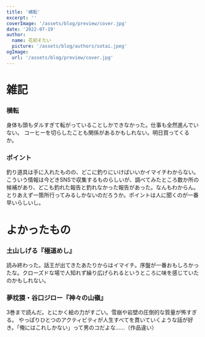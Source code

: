 ```yaml
---
title: '横転'
excerpt: ''
coverImage: '/assets/blog/preview/cover.jpg'
date: '2022-07-19'
author:
  name: 花初そたい
  picture: '/assets/blog/authors/sotai.jpeg'
ogImage:
  url: '/assets/blog/preview/cover.jpg'
---
```

# 雑記

### 横転
身体も頭もダルすぎて転がっていることしかできなかった。仕事も全然進んでいない。
コーヒーを切らしたことも関係があるかもしれない。明日買ってくるか。

### ポイント
釣り道具は手に入れたものの、どこに釣りにいけばいいかイマイチわからない。こういう情報は今どきSNSで収集するものらしいが、調べてみたところ数か所の候補があり、どこも釣れた報告と釣れなかった報告があった。なんもわからん。
とりあえず一箇所行ってみるしかないのだろうか。ポイントは人に聞くのが一番早いらしいし。

# よかったもの
### 土山しげる『極道めし』
読み終わった。話王が出てきたあたりからはイマイチ。序盤が一番おもしろかったな。クローズドな場で人知れず繰り広げられるというところに味を感じていたのかもしれない。

### 夢枕獏・谷口ジロー『神々の山嶺』
3巻まで読んだ。とにかく絵の力がすごい。雪崩や岩壁の圧倒的な質量が怖すぎる。
やっぱりひとつのアクティビティが人生すべてを貫いていくような話が好き。「俺にはこれしかない」って男のコだよな……（作品違い）